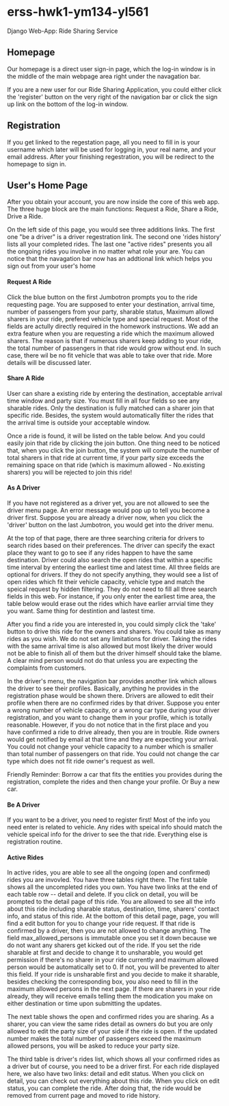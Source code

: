 # erss-hwk1-ym134-yl561

Django Web-App: Ride Sharing Service
## Homepage
<p>Our homepage is a direct user sign-in page, which the log-in window is in the middle of the main webpage area right under the navagation bar.</p> 

<p>If you are a new user for our Ride Sharing Application, you could either click the 'register' button on the very right of the navigation bar or click the sign up link on the bottom of the log-in window.</p>

##  Registration
<p>If you get linked to the regestation page, all you need to fill in is your username which later will be used for logging in, your real name, and your email address. After your finishing regestration, you will be redirect to the homepage to sign in.</p> 

## User's Home Page
<p>After you obtain your account, you are now inside the core of this web app. The three huge block are the main functions: Request a Ride, Share a Ride, Drive a Ride.</p> 

<p>On the left side of this page, you would see three additions links. The first one "be a driver" is a driver regestration link. The second one 'rides history' lists all your completed rides. The last one "active rides" presents you all the ongoing rides you involve in no matter what role your are. You can notice that the navagation bar now has an addtional link which helps you sign out from your user's home </p> 

#### Request A Ride
<p>Click the blue button on the first Jumbotron prompts you to the ride requesting page. You are supposed to enter your destination, arrival time, number of passengers from your party, sharable status, Maximum allowd sharers in your ride, prefered vehicle type and special request. Most of the fields are actully directly required in the homework instructions. We add an extra feature when you are requesting a ride which the maximum allowed sharers. The reason is that if numerous sharers keep adding to your ride, the total number of passengers in that ride would grow without end. In such case, there wil be no fit vehicle that was able to take over that ride. More details will be discussed later.</p>

#### Share A Ride
<p>User can share a existing ride by entering the destination, acceptable arrival time window and party size. You must fill in all four fields so see any sharable rides. Only the destination is fully matched can a sharer join that specific ride. Besides, the system would automatically filter the rides that the arrival time is outside your acceptable window.</p>

<p>Once a ride is found, it will be listed  on the table below. And you could easily join that ride by clicking the join button. One thing need to be noticed that, when you click the join button, the system will compute the number of total sharers in that ride at current time, if your party size exceeds the remaining space on that ride (which is maximum allowed - No.existing sharers) you will be rejected to join this ride!</p>

#### As A Driver
<p>If you have not registered as a driver yet, you are not allowed to see the driver menu page. An error message would pop up to tell you become a driver first. Suppose you are already a driver now, when you click the 'driver' button on the last Jumbotron, you would get into the driver menu.</p>

<p>At the top of that page, there are three searching criteria for drivers to search rides based on their preferences. The driver can specify the exact place they want to go to see if any rides happen to have the same destination. Driver could also search the open rides that within a specific time interval by entering the earliest time and latest time. All three fields are optional for drivers. If they do not specify anything, they would see a list of open rides which fit their vehicle capacity, vehicle type and match the speical request by hidden filtering. They do not need to fill all three search fields in this web. For instance, if you only enter the earliest time area, the table below would erase out the rides which have earlier arrvial time they you want. Same thing for destintion and lastest time.</p>

<p>After you find a ride you are interested in, you could simply click the 'take' button to drive this ride for the owners and sharers. You could take as many rides as you wish. We do not set any limitations for driver. Taking the rides with the same arrival time is also allowed but most likely the driver would not be able to finish all of them but the driver himself should take the blame. A clear mind person would not do that unless you are expecting the complaints from customers. </p>

<p>In the driver's menu, the navigation bar provides another link which allows the driver to see their profiles. Basically, anything he provides in the registration phase would be shown there. Drivers are allowed to edit their profile when there are no confirmed rides by that driver. Suppose you enter a wrong number of vehicle capacity, or a wrong car type during your driver registration, and you want to change them in your profile, which is totally reasonable. However, if you do not notice that in the first place and you have confirmed a ride to drive already, then you are in trouble. Ride owners would get notified by email at that time and they are expecting your arrival. You could not change your vehicle capacity to a number which is smaller than total number of passengers on that ride. You could not change the car type which does not fit ride owner's request as well.</p>

<p>Friendly Reminder: Borrow a car that fits the entities you provides during the registration, complete the rides and then change your profile. Or Buy a new car.</p>


#### Be A Driver
<p>If you want to be a driver, you need to register first! Most of the info you need enter is related to vehicle. Any rides with speical info should match the vehicle speical info for the driver to see the that ride. Everything else is registration routine.</p>

#### Active Rides
<p>In active rides, you are able to see all the ongoing (open and confirmed) rides you are invovled. You have three tables right there. The first table shows all the uncompleted
rides you own. You have two links at the end of each table row -- detail and delete. If you click on detail, you will be prompted to the detail page of this ride. You are allowed to see all the info about this ride including sharable status, destination, time, sharers' contact info, and status of this ride. At the bottom of this detail page, 
page, you will find a edit button for you to change your ride request. If that ride is confirmed by a driver, then you are not allowed to change anything. The field 
max_allowed_persons is immutable once you set it down because we do not want any sharers get kicked out of the ride. If you set the ride sharable at first and decide to change it
to unsharable, you would get permission if there's no sharer in your ride currently and maximum allowed person would be automatically set to 0. If not, you will be prevented to alter this field. 
If your ride is unsharable first and you decide to make it sharable, besides checking the corresponding box, you also need to fill in the maximum allowed persons in the next page. 
If there are sharers in your ride already, they will receive emails telling them the modication you make on either destination or time upon submitting the updates.</p>

<p>The next table shows the open and confirmed rides you are sharing. As a sharer, you can view the same rides detail as owners do but you are only allowed to edit the party size of your side if the ride is open. If the updated number makes the total number of passengers exceed the maximum allowed persons, you will be asked to reduce your party size.</p>

<p>The third table is driver's rides list, which shows all your confirmed rides as a driver but of course, you need to be a driver first. For each ride displayed here, we also have two links: detail and edit status. When you click on detail, you can check out everything about this ride. When you click on edit status, you can complete the ride. After doing that, the ride would be removed from current page and moved to ride history.</p>


